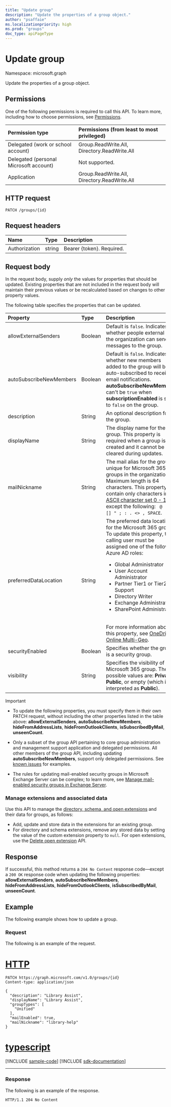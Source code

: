 ```yaml
---
title: "Update group"
description: "Update the properties of a group object."
author: "psaffaie"
ms.localizationpriority: high
ms.prod: "groups"
doc_type: apiPageType
---
```


# Update group

Namespace: microsoft.graph

Update the properties of a group object.

## Permissions

One of the following permissions is required to call this API. To learn more, including how to choose permissions, see [Permissions](/graph/permissions-reference).

| Permission type                        | Permissions (from least to most privileged)  |
| :------------------------------------- | :------------------------------------------- |
| Delegated (work or school account)     | Group.ReadWrite.All, Directory.ReadWrite.All |
| Delegated (personal Microsoft account) | Not supported.                               |
| Application                            | Group.ReadWrite.All, Directory.ReadWrite.All |

## HTTP request

<!-- { "blockType": "ignored" } -->

```http
PATCH /groups/{id}
```

## Request headers

| Name          | Type   | Description               |
| :------------ | :----- | :------------------------ |
| Authorization | string | Bearer {token}. Required. |

## Request body

In the request body, supply _only_ the values for properties that should be updated. Existing properties that are not included in the request body will maintain their previous values or be recalculated based on changes to other property values.

The following table specifies the properties that can be updated.

| Property                | Type    | Description                                                                                                                                                                                                                                                                                                                                                                                                                                                                                  |
| :---------------------- | :------ | :------------------------------------------------------------------------------------------------------------------------------------------------------------------------------------------------------------------------------------------------------------------------------------------------------------------------------------------------------------------------------------------------------------------------------------------------------------------------------------------- |
| allowExternalSenders    | Boolean | Default is `false`. Indicates whether people external to the organization can send messages to the group.                                                                                                                                                                                                                                                                                                                                                                                    |
| autoSubscribeNewMembers | Boolean | Default is `false`. Indicates whether new members added to the group will be auto-subscribed to receive email notifications. **autoSubscribeNewMembers** can't be `true` when **subscriptionEnabled** is set to `false` on the group.                                                                                                                                                                                                                                                        |
| description             | String  | An optional description for the group.                                                                                                                                                                                                                                                                                                                                                                                                                                                       |
| displayName             | String  | The display name for the group. This property is required when a group is created and it cannot be cleared during updates.                                                                                                                                                                                                                                                                                                                                                                   |
| mailNickname            | String  | The mail alias for the group, unique for Microsoft 365 groups in the organization. Maximum length is 64 characters. This property can contain only characters in the [ASCII character set 0 - 127](/office/vba/language/reference/user-interface-help/character-set-0127) except the following: ` @ () \ [] " ; : . <> , SPACE`.                                                                                                                                                             |
| preferredDataLocation   | String  | The preferred data location for the Microsoft 365 group. To update this property, the calling user must be assigned one of the following Azure AD roles: <br><ul><li> Global Administrator <li> User Account Administrator <li> Partner Tier1 or Tier2 Support <li>Directory Writer <li> Exchange Administrator <li> SharePoint Administrator </ul> <br/>For more information about this property, see [OneDrive Online Multi-Geo](/sharepoint/dev/solution-guidance/multigeo-introduction). |
| securityEnabled         | Boolean | Specifies whether the group is a security group.                                                                                                                                                                                                                                                                                                                                                                                                                                             |
| visibility              | String  | Specifies the visibility of a Microsoft 365 group. The possible values are: **Private**, **Public**, or empty (which is interpreted as **Public**).                                                                                                                                                                                                                                                                                                                                          |

> [!IMPORTANT]
>
> - To update the following properties, you must specify them in their own PATCH request, without including the other properties listed in the table above: **allowExternalSenders**, **autoSubscribeNewMembers**, **hideFromAddressLists**, **hideFromOutlookClients**, **isSubscribedByMail**, **unseenCount**.
>
> - Only a subset of the group API pertaining to core group administration and management support application and delegated permissions. All other members of the group API, including updating **autoSubscribeNewMembers**, support only delegated permissions. See [known issues](/graph/known-issues#groups) for examples.
>
> - The rules for updating mail-enabled security groups in Microsoft Exchange Server can be complex; to learn more, see [Manage mail-enabled security groups in Exchange Server](/Exchange/recipients/mail-enabled-security-groups).

### Manage extensions and associated data

Use this API to manage the [directory, schema, and open extensions](/graph/extensibility-overview) and their data for groups, as follows:

+ Add, update and store data in the extensions for an existing group.
+ For directory and schema extensions, remove any stored data by setting the value of the custom extension property to `null`. For open extensions, use the [Delete open extension](/graph/api/opentypeextension-delete) API.

## Response

If successful, this method returns a `204 No Content` response code—except a `200 OK` response code when updating the following properties: **allowExternalSenders**, **autoSubscribeNewMembers**, **hideFromAddressLists**, **hideFromOutlookClients**, **isSubscribedByMail**, **unseenCount**.

## Example

The following example shows how to update a group.

### Request

The following is an example of the request.

# [HTTP](#tab/http)

<!-- {
  "blockType": "request",
  "name": "update_group"
}-->

```http
PATCH https://graph.microsoft.com/v1.0/groups/{id}
Content-type: application/json

{
  "description": "Library Assist",
  "displayName": "Library Assist",
  "groupTypes": [
    "Unified"
  ],
  "mailEnabled": true,
  "mailNickname": "library-help"
}
```

# [typescript](#tab/typescript)
[!INCLUDE [sample-code](../includes/snippets/typescript/update-group-typescript-snippets.md)]
[!INCLUDE [sdk-documentation](../includes/snippets/snippets-sdk-documentation-link.md)]

---

### Response

The following is an example of the response.

<!-- {
  "blockType": "response"
} -->

```http
HTTP/1.1 204 No Content
```

<!-- uuid: 8fcb5dbc-d5aa-4681-8e31-b001d5168d79
2015-10-25 14:57:30 UTC -->
<!-- {
  "type": "#page.annotation",
  "description": "Update group",
  "keywords": "",
  "section": "documentation",
  "tocPath": "",
  "suppressions": [
  ]
}-->
